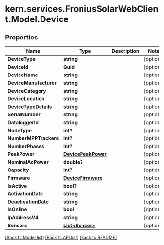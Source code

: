 # kern.services.FroniusSolarWebClient.Model.Device

## Properties

Name | Type | Description | Notes
------------ | ------------- | ------------- | -------------
**DeviceType** | **string** |  | [optional] 
**DeviceId** | **Guid** |  | [optional] 
**DeviceName** | **string** |  | [optional] 
**DeviceManufacturer** | **string** |  | [optional] 
**DeviceCategory** | **string** |  | [optional] 
**DeviceLocation** | **string** |  | [optional] 
**DeviceTypeDetails** | **string** |  | [optional] 
**SerialNumber** | **string** |  | [optional] 
**DataloggerId** | **string** |  | [optional] 
**NodeType** | **int?** |  | [optional] 
**NumberMPPTrackers** | **int?** |  | [optional] 
**NumberPhases** | **int?** |  | [optional] 
**PeakPower** | [**DevicePeakPower**](DevicePeakPower.md) |  | [optional] 
**NominalAcPower** | **double?** |  | [optional] 
**Capacity** | **int?** |  | [optional] 
**Firmware** | [**DeviceFirmware**](DeviceFirmware.md) |  | [optional] 
**IsActive** | **bool?** |  | [optional] 
**ActivationDate** | **string** |  | [optional] 
**DeactivationDate** | **string** |  | [optional] 
**IsOnline** | **bool** |  | [optional] 
**IpAddressV4** | **string** |  | [optional] 
**Sensors** | [**List&lt;Sensor&gt;**](Sensor.md) |  | [optional] 

[[Back to Model list]](../README.md#documentation-for-models) [[Back to API list]](../README.md#documentation-for-api-endpoints) [[Back to README]](../README.md)

